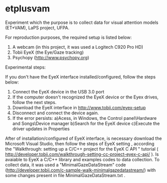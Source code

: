 # etplusvam
Experiment which the purpose is to collect data for visual attention models (ET+VAM), LaPS project, UFPA.


For reproduction purposes, the required setup is listed below:
1) A webcam (in this project, it was used a Logitech C920 Pro HD)
2) Tobii EyeX (the Eye/Gaze tracking)
3) Psychopy (http://www.psychopy.org)

Experimental steps:

If you don't have the EyeX interface installed/configured, follow the steps below:

1) Connect the EyeX device in the USB 3.0 port
2) If the computer doesn't recognized the EyeX device or the Eyex drives, follow the next steps.
3) Download the EyeX interface in http://www.tobii.com/eyex-setup
3) Disconnect and connect the device again.
4) If the error persists:
a)Acess, in Windows, the Control panel\Hardware and Songs\Device manager
b)Search for the EyeX device
c)Execute the driver updates in Properties

After of installation/configured of EyeX interface, is necessary download the Microsoft Visual Studio, then follow the steps of EyeX setting , according the "Walkthrough: setting up a C/C++ project for the EyeX C API " tutorial ( http://developer.tobii.com/walkthrough-setting-cc-project-eyex-c-api/ ). Is avaiable to EyeX a C/C++ library and examples codes to data collection. To collect data, it was used a "MinimalGazeDataStream" code (http://developer.tobii.com/c-sample-walk-minimalgazedatastream/) with some changes present in file MinimalGazeDataStream.txt .


      

